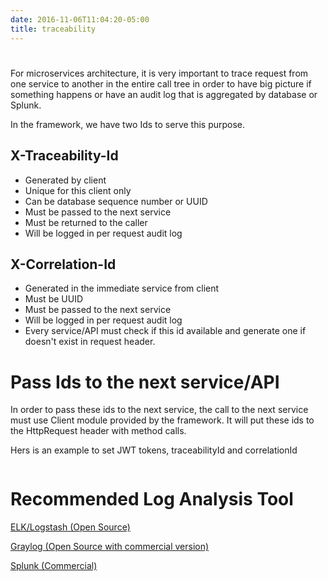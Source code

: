```yaml
---
date: 2016-11-06T11:04:20-05:00
title: traceability
---
```


# 

For microservices architecture, it is very important to trace request from one service to 
another in the entire call tree in order to have big picture if something happens or have
an audit log that is aggregated by database or Splunk.   

In the framework, we have two Ids to serve this purpose. 

## X-Traceability-Id 

* Generated by client
* Unique for this client only 
* Can be database sequence number or UUID
* Must be passed to the next service
* Must be returned to the caller
* Will be logged in per request audit log


## X-Correlation-Id
* Generated in the immediate service from client
* Must be UUID
* Must be passed to the next service
* Will be logged in per request audit log
* Every service/API must check if this id available and generate one if doesn't exist in request header.

# Pass Ids to the next service/API

In order to pass these ids to the next service, the call to the next service
must use Client module provided by the framework. It will put these ids to
the HttpRequest header with method calls.

Hers is an example to set JWT tokens, traceabilityId and correlationId

```

```

# Recommended Log Analysis Tool

[ELK/Logstash (Open Source)](https://www.elastic.co/products/logstash)

[Graylog (Open Source with commercial version)](https://github.com/Graylog2/graylog2-server)

[Splunk (Commercial)](https://www.splunk.com/)

